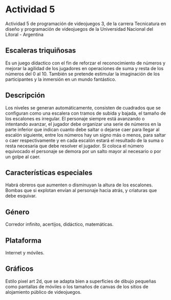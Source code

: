 # Actividad 5
Actividad 5 de programación de videojuegos 3, de la carrera Tecnicatura en diseño y programación de videojuegos de la Universidad Nacional del Litoral - Argentina

## Escaleras triquiñosas
Es un juego dídactico con el fin de reforzar el reconocimiento de números y mejorar la agilidad de los jugadores en operaciones de suma y resta de los números del 0 al 10. También se pretende estimular la imaginación de los participantes y la inmersión en un mundo fantástico.

## Descripción
Los niveles se generan automáticamente, consisten de cuadrados que se configuran como una escalera con tramos de subida y bajada, el tamaño de los escalones es irregular. El personaje siempre está avanzando o intentando avanzar, el jugador debe organizar una serie de números en la parte inferior que indican cuanto debe saltar o dejarse caer para llegar al escalón siguiente, entre los números hay un signo más o menos, para saltar o caer respectivamente y en cada escalón estará el resultado de la suma o resta necesaria que debe resolver el jugador. Si coloca el número equivocado el personaje se demora por un salto mayor al necesario o por un golpe al caer.
## Características especiales
Habrá obreros que aumenten o disminuyan la altura de los escalones. Bombas que si explotan envían al personaje hacia atrás, y criaturas que debe esquivar.
## Género
Corredor infinito, acertijos, didáctico, matemáticas.
## Plataforma
Internet y móviles.
## Gráficos
Estilo pixel art 2d, que se adapta bien a superficies de dibujo pequeñas como pantallas de móviles o los tamaños de canvas de los sitios de alojamiento público de videojuegos.

